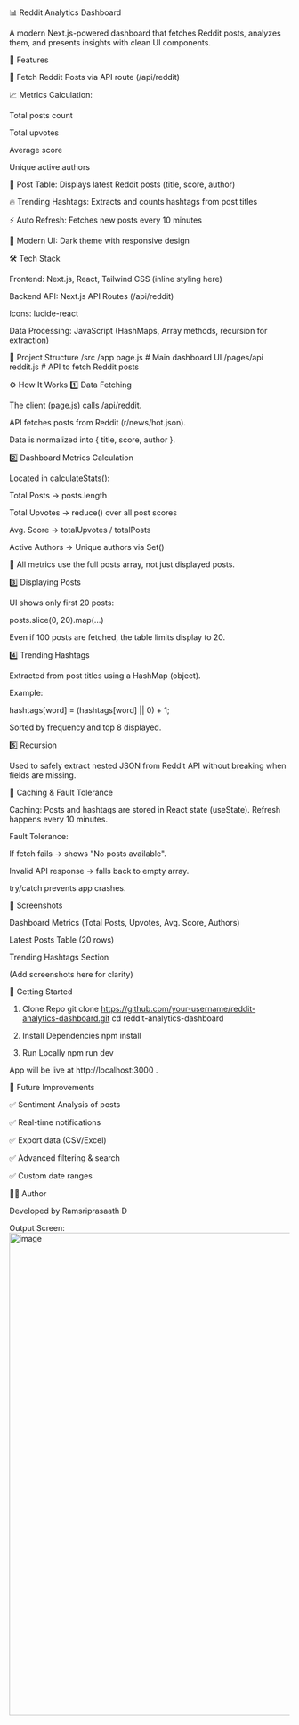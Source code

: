 📊 Reddit Analytics Dashboard

A modern Next.js-powered dashboard that fetches Reddit posts, analyzes them, and presents insights with clean UI components.

🚀 Features

🔄 Fetch Reddit Posts via API route (/api/reddit)

📈 Metrics Calculation:

Total posts count

Total upvotes

Average score

Unique active authors

📝 Post Table: Displays latest Reddit posts (title, score, author)

🔥 Trending Hashtags: Extracts and counts hashtags from post titles

⚡ Auto Refresh: Fetches new posts every 10 minutes

🎨 Modern UI: Dark theme with responsive design

🛠️ Tech Stack

Frontend: Next.js, React, Tailwind CSS (inline styling here)

Backend API: Next.js API Routes (/api/reddit)

Icons: lucide-react

Data Processing: JavaScript (HashMaps, Array methods, recursion for extraction)

📂 Project Structure
/src
  /app
    page.js        # Main dashboard UI
  /pages/api
    reddit.js      # API to fetch Reddit posts

⚙️ How It Works
1️⃣ Data Fetching

The client (page.js) calls /api/reddit.

API fetches posts from Reddit (r/news/hot.json).

Data is normalized into { title, score, author }.

2️⃣ Dashboard Metrics Calculation

Located in calculateStats():

Total Posts → posts.length

Total Upvotes → reduce() over all post scores

Avg. Score → totalUpvotes / totalPosts

Active Authors → Unique authors via Set()

📌 All metrics use the full posts array, not just displayed posts.

3️⃣ Displaying Posts

UI shows only first 20 posts:

posts.slice(0, 20).map(...)


Even if 100 posts are fetched, the table limits display to 20.

4️⃣ Trending Hashtags

Extracted from post titles using a HashMap (object).

Example:

hashtags[word] = (hashtags[word] || 0) + 1;


Sorted by frequency and top 8 displayed.

5️⃣ Recursion

Used to safely extract nested JSON from Reddit API without breaking when fields are missing.

🧠 Caching & Fault Tolerance

Caching: Posts and hashtags are stored in React state (useState). Refresh happens every 10 minutes.

Fault Tolerance:

If fetch fails → shows "No posts available".

Invalid API response → falls back to empty array.

try/catch prevents app crashes.

📸 Screenshots

Dashboard Metrics (Total Posts, Upvotes, Avg. Score, Authors)

Latest Posts Table (20 rows)

Trending Hashtags Section

(Add screenshots here for clarity)

🚀 Getting Started
1. Clone Repo
git clone https://github.com/your-username/reddit-analytics-dashboard.git
cd reddit-analytics-dashboard

2. Install Dependencies
npm install

3. Run Locally
npm run dev


App will be live at http://localhost:3000
.

📌 Future Improvements

✅ Sentiment Analysis of posts

✅ Real-time notifications

✅ Export data (CSV/Excel)

✅ Advanced filtering & search

✅ Custom date ranges

👨‍💻 Author

Developed by Ramsriprasaath D


Output Screen:
<img width="1874" height="868" alt="image" src="https://github.com/user-attachments/assets/a8150aab-ce40-49d4-b691-635fd0f912a5" />


